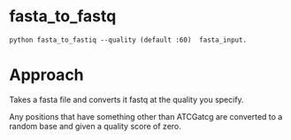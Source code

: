 fasta_to_fastq
==============

`python fasta_to_fastiq --quality (default :60)  fasta_input.`


Approach
========

Takes a fasta file and converts it fastq at the quality you specify.

Any positions that have something other than ATCGatcg are converted to a random base
and given a quality score of zero.
